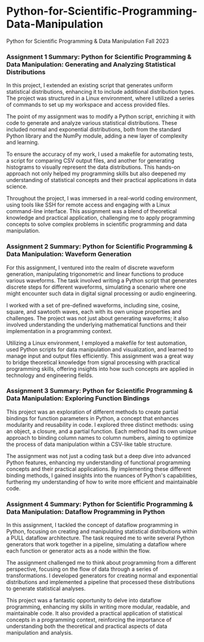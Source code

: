 # Python-for-Scientific-Programming-Data-Manipulation
Python for Scientific Programming &amp; Data Manipulation Fall 2023

### Assignment 1 Summary: Python for Scientific Programming & Data Manipulation: Generating and Analyzing Statistical Distributions
In this project, I extended an existing script that generates uniform statistical distributions, enhancing it to include additional distribution types. The project was structured in a Linux environment, where I utilized a series of commands to set up my workspace and access provided files.

The point of my assignment was to modify a Python script, enriching it with code to generate and analyze various statistical distributions. These included normal and exponential distributions, both from the standard Python library and the NumPy module, adding a new layer of complexity and learning.

To ensure the accuracy of my work, I used a makefile for automating tests, a script for comparing CSV output files, and another for generating histograms to visually represent the data distributions. This hands-on approach not only helped my programming skills but also deepened my understanding of statistical concepts and their practical applications in data science.

Throughout the project, I was immersed in a real-world coding environment, using tools like SSH for remote access and engaging with a Linux command-line interface. This assignment was a blend of theoretical knowledge and practical application, challenging me to apply programming concepts to solve complex problems in scientific programming and data manipulation.


### Assignment 2 Summary: Python for Scientific Programming & Data Manipulation: Waveform Generation
For this assignment, I ventured into the realm of discrete waveform generation, manipulating trigonometric and linear functions to produce various waveforms. The task involved writing a Python script that generates discrete steps for different waveforms, simulating a scenario where one might encounter such data in digital signal processing or audio engineering.

I worked with a set of pre-defined waveforms, including sine, cosine, square, and sawtooth waves, each with its own unique properties and challenges. The project was not just about generating waveforms; it also involved understanding the underlying mathematical functions and their implementation in a programming context.

Utilizing a Linux environment, I employed a makefile for test automation, used Python scripts for data manipulation and visualization, and learned to manage input and output files efficiently. This assignment was a great way to bridge theoretical knowledge from signal processing with practical programming skills, offering insights into how such concepts are applied in technology and engineering fields.


### Assignment 3 Summary: Python for Scientific Programming & Data Manipulation: Exploring Function Bindings
This project was an exploration of different methods to create partial bindings for function parameters in Python, a concept that enhances modularity and reusability in code. I explored three distinct methods: using an object, a closure, and a partial function. Each method had its own unique approach to binding column names to column numbers, aiming to optimize the process of data manipulation within a CSV-like table structure.

The assignment was not just a coding task but a deep dive into advanced Python features, enhancing my understanding of functional programming concepts and their practical applications. By implementing these different binding methods, I gained insights into the nuances of Python's capabilities, furthering my understanding of how to write more efficient and maintainable code.


### Assignment 4 Summary: Python for Scientific Programming & Data Manipulation: Dataflow Programming in Python
In this assignment, I tackled the concept of dataflow programming in Python, focusing on creating and manipulating statistical distributions within a PULL dataflow architecture. The task required me to write several Python generators that work together in a pipeline, simulating a dataflow where each function or generator acts as a node within the flow.

The assignment challenged me to think about programming from a different perspective, focusing on the flow of data through a series of transformations. I developed generators for creating normal and exponential distributions and implemented a pipeline that processed these distributions to generate statistical analyses.

This project was a fantastic opportunity to delve into dataflow programming, enhancing my skills in writing more modular, readable, and maintainable code. It also provided a practical application of statistical concepts in a programming context, reinforcing the importance of understanding both the theoretical and practical aspects of data manipulation and analysis.






